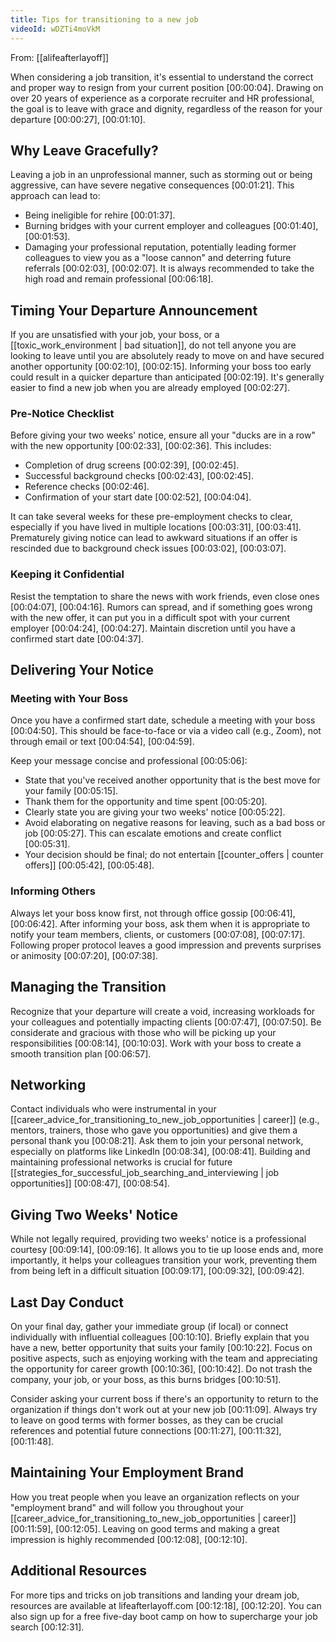 ```yaml
---
title: Tips for transitioning to a new job
videoId: wDZTi4moVkM
---
```


From: [[alifeafterlayoff]] <br/> 

When considering a job transition, it's essential to understand the correct and proper way to resign from your current position <a class="yt-timestamp" data-t="00:00:04">[00:00:04]</a>. Drawing on over 20 years of experience as a corporate recruiter and HR professional, the goal is to leave with grace and dignity, regardless of the reason for your departure <a class="yt-timestamp" data-t="00:00:27">[00:00:27]</a>, <a class="yt-timestamp" data-t="00:01:10">[00:01:10]</a>.

## Why Leave Gracefully?

Leaving a job in an unprofessional manner, such as storming out or being aggressive, can have severe negative consequences <a class="yt-timestamp" data-t="00:01:21">[00:01:21]</a>. This approach can lead to:
*   Being ineligible for rehire <a class="yt-timestamp" data-t="00:01:37">[00:01:37]</a>.
*   Burning bridges with your current employer and colleagues <a class="yt-timestamp" data-t="00:01:40">[00:01:40]</a>, <a class="yt-timestamp" data-t="00:01:53">[00:01:53]</a>.
*   Damaging your professional reputation, potentially leading former colleagues to view you as a "loose cannon" and deterring future referrals <a class="yt-timestamp" data-t="00:02:03">[00:02:03]</a>, <a class="yt-timestamp" data-t="00:02:07">[00:02:07]</a>.
It is always recommended to take the high road and remain professional <a class="yt-timestamp" data-t="00:06:18">[00:06:18]</a>.

## Timing Your Departure Announcement

If you are unsatisfied with your job, your boss, or a [[toxic_work_environment | bad situation]], do not tell anyone you are looking to leave until you are absolutely ready to move on and have secured another opportunity <a class="yt-timestamp" data-t="00:02:10">[00:02:10]</a>, <a class="yt-timestamp" data-t="00:02:15">[00:02:15]</a>. Informing your boss too early could result in a quicker departure than anticipated <a class="yt-timestamp" data-t="00:02:19">[00:02:19]</a>. It's generally easier to find a new job when you are already employed <a class="yt-timestamp" data-t="00:02:27">[00:02:27]</a>.

### Pre-Notice Checklist
Before giving your two weeks' notice, ensure all your "ducks are in a row" with the new opportunity <a class="yt-timestamp" data-t="00:02:33">[00:02:33]</a>, <a class="yt-timestamp" data-t="00:02:36">[00:02:36]</a>. This includes:
*   Completion of drug screens <a class="yt-timestamp" data-t="00:02:39">[00:02:39]</a>, <a class="yt-timestamp" data-t="00:02:45">[00:02:45]</a>.
*   Successful background checks <a class="yt-timestamp" data-t="00:02:43">[00:02:43]</a>, <a class="yt-timestamp" data-t="00:02:45">[00:02:45]</a>.
*   Reference checks <a class="yt-timestamp" data-t="00:02:46">[00:02:46]</a>.
*   Confirmation of your start date <a class="yt-timestamp" data-t="00:02:52">[00:02:52]</a>, <a class="yt-timestamp" data-t="00:04:04">[00:04:04]</a>.

It can take several weeks for these pre-employment checks to clear, especially if you have lived in multiple locations <a class="yt-timestamp" data-t="00:03:31">[00:03:31]</a>, <a class="yt-timestamp" data-t="00:03:41">[00:03:41]</a>. Prematurely giving notice can lead to awkward situations if an offer is rescinded due to background check issues <a class="yt-timestamp" data-t="00:03:02">[00:03:02]</a>, <a class="yt-timestamp" data-t="00:03:07">[00:03:07]</a>.

### Keeping it Confidential
Resist the temptation to share the news with work friends, even close ones <a class="yt-timestamp" data-t="00:04:07">[00:04:07]</a>, <a class="yt-timestamp" data-t="00:04:16">[00:04:16]</a>. Rumors can spread, and if something goes wrong with the new offer, it can put you in a difficult spot with your current employer <a class="yt-timestamp" data-t="00:04:24">[00:04:24]</a>, <a class="yt-timestamp" data-t="00:04:27">[00:04:27]</a>. Maintain discretion until you have a confirmed start date <a class="yt-timestamp" data-t="00:04:37">[00:04:37]</a>.

## Delivering Your Notice

### Meeting with Your Boss
Once you have a confirmed start date, schedule a meeting with your boss <a class="yt-timestamp" data-t="00:04:50">[00:04:50]</a>. This should be face-to-face or via a video call (e.g., Zoom), not through email or text <a class="yt-timestamp" data-t="00:04:54">[00:04:54]</a>, <a class="yt-timestamp" data-t="00:04:59">[00:04:59]</a>.

Keep your message concise and professional <a class="yt-timestamp" data-t="00:05:06">[00:05:06]</a>:
*   State that you've received another opportunity that is the best move for your family <a class="yt-timestamp" data-t="00:05:15">[00:05:15]</a>.
*   Thank them for the opportunity and time spent <a class="yt-timestamp" data-t="00:05:20">[00:05:20]</a>.
*   Clearly state you are giving your two weeks' notice <a class="yt-timestamp" data-t="00:05:22">[00:05:22]</a>.
*   Avoid elaborating on negative reasons for leaving, such as a bad boss or job <a class="yt-timestamp" data-t="00:05:27">[00:05:27]</a>. This can escalate emotions and create conflict <a class="yt-timestamp" data-t="00:05:31">[00:05:31]</a>.
*   Your decision should be final; do not entertain [[counter_offers | counter offers]] <a class="yt-timestamp" data-t="00:05:42">[00:05:42]</a>, <a class="yt-timestamp" data-t="00:05:48">[00:05:48]</a>.

### Informing Others
Always let your boss know first, not through office gossip <a class="yt-timestamp" data-t="00:06:41">[00:06:41]</a>, <a class="yt-timestamp" data-t="00:06:42">[00:06:42]</a>. After informing your boss, ask them when it is appropriate to notify your team members, clients, or customers <a class="yt-timestamp" data-t="00:07:08">[00:07:08]</a>, <a class="yt-timestamp" data-t="00:07:17">[00:07:17]</a>. Following proper protocol leaves a good impression and prevents surprises or animosity <a class="yt-timestamp" data-t="00:07:20">[00:07:20]</a>, <a class="yt-timestamp" data-t="00:07:38">[00:07:38]</a>.

## Managing the Transition

Recognize that your departure will create a void, increasing workloads for your colleagues and potentially impacting clients <a class="yt-timestamp" data-t="00:07:47">[00:07:47]</a>, <a class="yt-timestamp" data-t="00:07:50">[00:07:50]</a>. Be considerate and gracious with those who will be picking up your responsibilities <a class="yt-timestamp" data-t="00:08:14">[00:08:14]</a>, <a class="yt-timestamp" data-t="00:10:03">[00:10:03]</a>. Work with your boss to create a smooth transition plan <a class="yt-timestamp" data-t="00:06:57">[00:06:57]</a>.

## Networking

Contact individuals who were instrumental in your [[career_advice_for_transitioning_to_new_job_opportunities | career]] (e.g., mentors, trainers, those who gave you opportunities) and give them a personal thank you <a class="yt-timestamp" data-t="00:08:21">[00:08:21]</a>. Ask them to join your personal network, especially on platforms like LinkedIn <a class="yt-timestamp" data-t="00:08:34">[00:08:34]</a>, <a class="yt-timestamp" data-t="00:08:41">[00:08:41]</a>. Building and maintaining professional networks is crucial for future [[strategies_for_successful_job_searching_and_interviewing | job opportunities]] <a class="yt-timestamp" data-t="00:08:47">[00:08:47]</a>, <a class="yt-timestamp" data-t="00:08:54">[00:08:54]</a>.

## Giving Two Weeks' Notice

While not legally required, providing two weeks' notice is a professional courtesy <a class="yt-timestamp" data-t="00:09:14">[00:09:14]</a>, <a class="yt-timestamp" data-t="00:09:16">[00:09:16]</a>. It allows you to tie up loose ends and, more importantly, it helps your colleagues transition your work, preventing them from being left in a difficult situation <a class="yt-timestamp" data-t="00:09:17">[00:09:17]</a>, <a class="yt-timestamp" data-t="00:09:32">[00:09:32]</a>, <a class="yt-timestamp" data-t="00:09:42">[00:09:42]</a>.

## Last Day Conduct

On your final day, gather your immediate group (if local) or connect individually with influential colleagues <a class="yt-timestamp" data-t="00:10:10">[00:10:10]</a>. Briefly explain that you have a new, better opportunity that suits your family <a class="yt-timestamp" data-t="00:10:22">[00:10:22]</a>. Focus on positive aspects, such as enjoying working with the team and appreciating the opportunity for career growth <a class="yt-timestamp" data-t="00:10:36">[00:10:36]</a>, <a class="yt-timestamp" data-t="00:10:42">[00:10:42]</a>. Do not trash the company, your job, or your boss, as this burns bridges <a class="yt-timestamp" data-t="00:10:51">[00:10:51]</a>.

Consider asking your current boss if there's an opportunity to return to the organization if things don't work out at your new job <a class="yt-timestamp" data-t="00:11:09">[00:11:09]</a>. Always try to leave on good terms with former bosses, as they can be crucial references and potential future connections <a class="yt-timestamp" data-t="00:11:27">[00:11:27]</a>, <a class="yt-timestamp" data-t="00:11:32">[00:11:32]</a>, <a class="yt-timestamp" data-t="00:11:48">[00:11:48]</a>.

## Maintaining Your Employment Brand

How you treat people when you leave an organization reflects on your "employment brand" and will follow you throughout your [[career_advice_for_transitioning_to_new_job_opportunities | career]] <a class="yt-timestamp" data-t="00:11:59">[00:11:59]</a>, <a class="yt-timestamp" data-t="00:12:05">[00:12:05]</a>. Leaving on good terms and making a great impression is highly recommended <a class="yt-timestamp" data-t="00:12:08">[00:12:08]</a>, <a class="yt-timestamp" data-t="00:12:10">[00:12:10]</a>.

## Additional Resources

For more tips and tricks on job transitions and landing your dream job, resources are available at lifeafterlayoff.com <a class="yt-timestamp" data-t="00:12:18">[00:12:18]</a>, <a class="yt-timestamp" data-t="00:12:20">[00:12:20]</a>. You can also sign up for a free five-day boot camp on how to supercharge your job search <a class="yt-timestamp" data-t="00:12:31">[00:12:31]</a>.